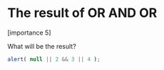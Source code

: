 # The result of OR AND OR

[importance 5]

What will be the result?

```js
alert( null || 2 && 3 || 4 );
```


